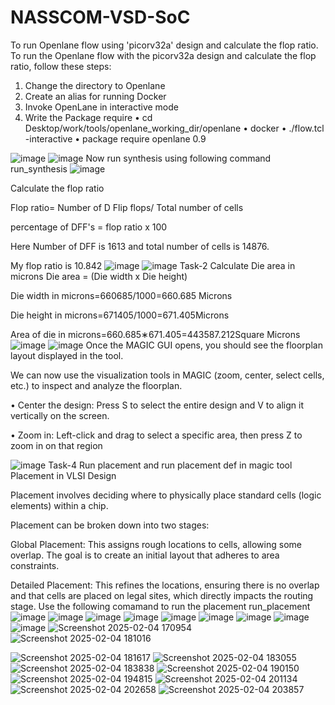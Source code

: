 # NASSCOM-VSD-SoC
To run Openlane flow using 'picorv32a' design and calculate the flop ratio.
 To run the Openlane flow with the picorv32a design and calculate the flop ratio, follow these steps:
1.	Change the directory to Openlane
2.	Create an alias for running Docker
3.	Invoke OpenLane in interactive mode
4.	Write the Package require
•	cd Desktop/work/tools/openlane_working_dir/openlane
•	docker
•	./flow.tcl -interactive
•	package require openlane 0.9 

![image](https://github.com/user-attachments/assets/623edeff-fbe2-4190-bd37-ed196b950a7c)
![image](https://github.com/user-attachments/assets/310df91a-82ee-42be-a673-fd74348f37b9)
Now run synthesis using following command
run_synthesis
![image](https://github.com/user-attachments/assets/8535894e-bac9-4217-9c88-25a31c3f1a37)
   
Calculate the flop ratio

Flop ratio= Number of D Flip flops/ Total number of cells

percentage of DFF's = flop ratio x 100

Here Number of DFF is 1613 and total number of cells is 14876.

My flop ratio is 10.842
![image](https://github.com/user-attachments/assets/0c9cf4b6-c934-4adf-9bbf-655f45c7cda6)
![image](https://github.com/user-attachments/assets/a02ff241-3106-4915-94d1-724b2716d86c)
Task-2
Calculate Die area in microns
Die area = (Die width x Die height)

Die width in microns=660685/1000=660.685 Microns

Die height in microns=671405/1000=671.405Microns

Area of die in microns=660.685∗671.405=443587.212Square Microns
![image](https://github.com/user-attachments/assets/85770105-2d4a-44d8-971f-3f4be1a5f94b)
![image](https://github.com/user-attachments/assets/22ad925e-1199-47ac-84d8-0a0c373afea0)
Once the MAGIC GUI opens, you should see the floorplan layout displayed in the tool.

We can now use the visualization tools in MAGIC (zoom, center, select cells, etc.) to inspect and analyze the floorplan.

•	Center the design: Press S to select the entire design and V to align it vertically on the screen.

•	Zoom in: Left-click and drag to select a specific area, then press Z to zoom in on that region

![image](https://github.com/user-attachments/assets/50b3a3e0-bb67-42b7-91a8-8772ccd81b87)
Task-4
Run placement and run placement def in magic tool
Placement in VLSI Design

Placement involves deciding where to physically place standard cells (logic elements) within a chip.

Placement can be broken down into two stages:

Global Placement: This assigns rough locations to cells, allowing some overlap. The goal is to create an initial layout that adheres to area constraints.

Detailed Placement: This refines the locations, ensuring there is no overlap and that cells are placed on legal sites, which directly impacts the routing stage. Use the following comamand to run the placement
run_placement
![image](https://github.com/user-attachments/assets/72b84845-d494-4e86-860e-02df7e49fff0)
![image](https://github.com/user-attachments/assets/0a15edfb-2a13-4d4f-aa81-c146e337db51)
![image](https://github.com/user-attachments/assets/92ed3912-92f5-468c-bcc0-999616cc6f3b)
![image](https://github.com/user-attachments/assets/84be5684-7998-49e4-821a-f1549b4de59e)
![image](https://github.com/user-attachments/assets/1645546f-b9d6-456a-9461-1f4710c4abf8)
![image](https://github.com/user-attachments/assets/92949ef3-45b0-4c83-aad1-2d7eae345d33)
![image](https://github.com/user-attachments/assets/a78df9a3-6755-4db0-bad0-f91a0a79e3c2)
![image](https://github.com/user-attachments/assets/84359a82-9adf-495e-80db-cc9c7c49a3d8)
![image](https://github.com/user-attachments/assets/1e48bd57-d8cd-4b42-9413-667d2586a515)
![Screenshot 2025-02-04 170954](https://github.com/user-attachments/assets/d0370da7-e13c-4856-92be-06073a1064c9)
![Screenshot 2025-02-04 181016](https://github.com/user-attachments/assets/92eac711-8e49-4c75-83a6-3a43df9338c2)

![Screenshot 2025-02-04 181617](https://github.com/user-attachments/assets/b1e6d722-426b-4fa3-8f19-2585b3d05599)
![Screenshot 2025-02-04 183055](https://github.com/user-attachments/assets/87561781-0216-4958-96de-df920219eab7)
![Screenshot 2025-02-04 183838](https://github.com/user-attachments/assets/5dec9357-5736-4c3e-9825-ccafbb94613c)
![Screenshot 2025-02-04 190150](https://github.com/user-attachments/assets/868f731e-b4ec-4cd3-b9e6-effcd4530ed5)
![Screenshot 2025-02-04 194815](https://github.com/user-attachments/assets/3119acc4-1746-42b4-b7c5-f2e3caa0c752)
![Screenshot 2025-02-04 201134](https://github.com/user-attachments/assets/066ccd20-065c-4a2e-8b67-b28da90d0130)
![Screenshot 2025-02-04 202658](https://github.com/user-attachments/assets/be8f3205-a884-4988-8f06-0d7b985c5afd)
![Screenshot 2025-02-04 203857](https://github.com/user-attachments/assets/6cce832c-9121-4c95-8efc-9ca0219f6b19)









